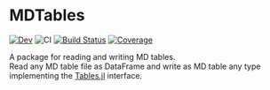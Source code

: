 # MDTables

[![Dev](https://img.shields.io/badge/docs-dev-blue.svg)](https://theronione.github.io/MDTables.jl/dev/)
![CI](https://github.com/TheRoniOne/MDTables.jl/workflows/CI/badge.svg)
[![Build Status](https://ci.appveyor.com/api/projects/status/github/TheRoniOne/MDTables.jl?svg=true)](https://ci.appveyor.com/project/TheRoniOne/MDTables-jl)
[![Coverage](https://codecov.io/gh/TheRoniOne/MDTables.jl/branch/master/graph/badge.svg)](https://codecov.io/gh/TheRoniOne/MDTables.jl)

A package for reading and writing MD tables.
<br>
Read any MD table file as DataFrame and write as MD table any type implementing the [Tables.jl](https://github.com/JuliaData/Tables.jl) interface.
